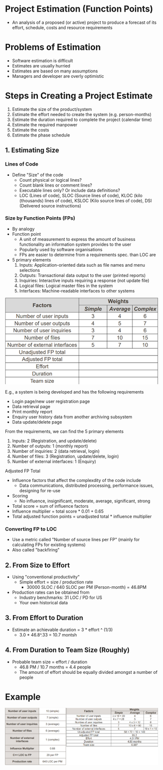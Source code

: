 # Project Estimation (Function Points)

- An analysis of a proposed (or active) project to produce a forecast of its effort, schedule, costs and resource requirements

# Problems of Estimation

- Software estimation is difficult
- Estimates are usually hurried
- Estimates are based on many assumptions
- Managers and developer are overly optimistic

# Steps in Creating a Project Estimate

1. Estimate the size of the product/system
2. Estimate the effort needed to create the system (e.g. person-months)
3. Estimate the duration required to complete the project (calendar time)
4. Estimate the required manpower
5. Estimate the costs
6. Estimate the phase schedule

## 1. Estimating Size

### Lines of Code

- Define "Size" of the code
  - Count physical or logical lines?
  - Count blank lines or comment lines?
  - Executable lines only? Or include data definitions?
  - LOC (Lines of code), SLOC (Source lines of code), KLOC (kilo (thousands) lines of code), KSLOC (Kilo source lines of code), DSI (Delivered source instructions)

### Size by Function Points (FPs)

- By analogy
- Function point
  - A unit of measurement to express the amount of business functionality an information system provides to the user
  - Popularly used by software organisations
  - FPs are easier to determine from a requirements spec. than LOC are
- 5 primary elements
  1. Inputs: Application-oriented data such as file names and menu selections
  2. Outputs: Transactional data output to the user (printed reports)
  3. Inquiries: Interactive inputs requiring a response (not update file)
  4. Logical files: Logical master files in the system
  5. Interfaces: Machine-readable interfaces to other systems

![FP Practice sheet](../../../public/fp-practice-sheet.png)

E.g., a system is being developed and has the following requirements

- Login page/new user registration page
- Data retrieval page
- Print monthly report
- Enquiry user history data from another archiving subsystem
- Data update/delete page

From the requirements, we can find the 5 primary elements

1. Inputs: 2 (Registration, and update/delete)
2. Number of outputs: 1 (monthly report)
3. Number of inquiries: 2 (data retrieval, login)
4. Number of files: 3 (Registration, update/delete, login)
5. Number of external interfaces: 1 (Enquiry)

Adjusted FP Total

- Influence factors that affect the complexdity of the code include
  - Data communications, distributed processing, performance issues, designing for re-use
- Scoring
  - No influence, insignificant, moderate, average, significant, strong
- Total score = sum of influence factors
- Influence multiplier = total score \* 0.01 + 0.65
- Total adjusted function points = unadjusted total \* influence multiplier

### Converting FP to LOC

- Use a metric called "Number of source lines per FP" (mainly for calculating FPs for existing systems)
- Also called "backfiring"

## 2. From Size to Effort

- Using "conventional productivity"
  - Simple effort = size / production rate
    - 30000 SLOC / 640 SLOC per PM (Person-month) = 46.8PM
- Production rates can be obtained from
  - Industry benchmarks: 31 LOC / PD for US
  - Your own historical data

## 3. From Effort to Duration

- Estimate an achievable duration = 3 \* effort ^ (1/3)
  - 3.0 \* 46.8^.33 = 10.7 montsh

## 4. From Duration to Team Size (Roughly)

- Probable team size = effort / duration
  - 46.8 PM / 10.7 months = 4.4 people
  - The amount of effort should be equally divided amongst a number of people

# Example

![Example FP table filled](../../../public/example-fp.png)
